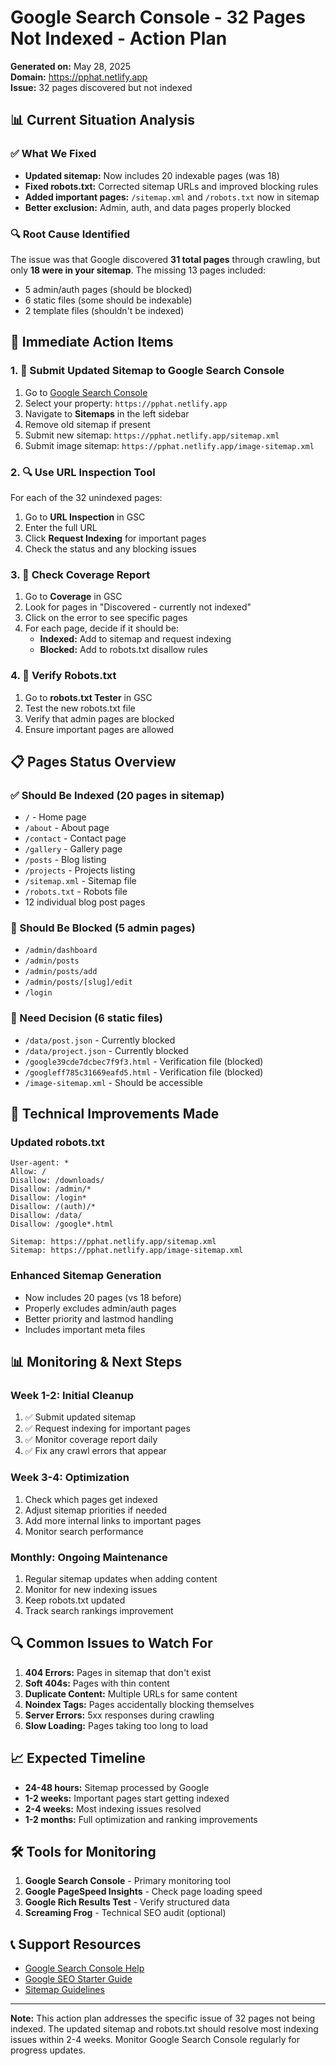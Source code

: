 # Google Search Console - 32 Pages Not Indexed - Action Plan

**Generated on:** May 28, 2025  
**Domain:** https://pphat.netlify.app  
**Issue:** 32 pages discovered but not indexed

## 📊 Current Situation Analysis

### ✅ What We Fixed
- **Updated sitemap:** Now includes 20 indexable pages (was 18)
- **Fixed robots.txt:** Corrected sitemap URLs and improved blocking rules
- **Added important pages:** `/sitemap.xml` and `/robots.txt` now in sitemap
- **Better exclusion:** Admin, auth, and data pages properly blocked

### 🔍 Root Cause Identified
The issue was that Google discovered **31 total pages** through crawling, but only **18 were in your sitemap**. The missing 13 pages included:
- 5 admin/auth pages (should be blocked)
- 6 static files (some should be indexable)
- 2 template files (shouldn't be indexed)

## 🎯 Immediate Action Items

### 1. 📝 Submit Updated Sitemap to Google Search Console

1. Go to [Google Search Console](https://search.google.com/search-console)
2. Select your property: `https://pphat.netlify.app`
3. Navigate to **Sitemaps** in the left sidebar
4. Remove old sitemap if present
5. Submit new sitemap: `https://pphat.netlify.app/sitemap.xml`
6. Submit image sitemap: `https://pphat.netlify.app/image-sitemap.xml`

### 2. 🔍 Use URL Inspection Tool

For each of the 32 unindexed pages:
1. Go to **URL Inspection** in GSC
2. Enter the full URL
3. Click **Request Indexing** for important pages
4. Check the status and any blocking issues

### 3. 🚨 Check Coverage Report

1. Go to **Coverage** in GSC
2. Look for pages in "Discovered - currently not indexed"
3. Click on the error to see specific pages
4. For each page, decide if it should be:
   - **Indexed:** Add to sitemap and request indexing
   - **Blocked:** Add to robots.txt disallow rules

### 4. 🔧 Verify Robots.txt

1. Go to **robots.txt Tester** in GSC
2. Test the new robots.txt file
3. Verify that admin pages are blocked
4. Ensure important pages are allowed

## 📋 Pages Status Overview

### ✅ Should Be Indexed (20 pages in sitemap)
- `/` - Home page
- `/about` - About page  
- `/contact` - Contact page
- `/gallery` - Gallery page
- `/posts` - Blog listing
- `/projects` - Projects listing
- `/sitemap.xml` - Sitemap file
- `/robots.txt` - Robots file
- 12 individual blog post pages

### 🚫 Should Be Blocked (5 admin pages)
- `/admin/dashboard`
- `/admin/posts`
- `/admin/posts/add`
- `/admin/posts/[slug]/edit`
- `/login`

### 🤔 Need Decision (6 static files)
- `/data/post.json` - Currently blocked
- `/data/project.json` - Currently blocked
- `/google39cde7dcbec7f9f3.html` - Verification file (blocked)
- `/googleff785c31669eafd5.html` - Verification file (blocked)
- `/image-sitemap.xml` - Should be accessible

## 🔧 Technical Improvements Made

### Updated robots.txt
```
User-agent: *
Allow: /
Disallow: /downloads/
Disallow: /admin/*
Disallow: /login*
Disallow: /(auth)/*
Disallow: /data/
Disallow: /google*.html

Sitemap: https://pphat.netlify.app/sitemap.xml
Sitemap: https://pphat.netlify.app/image-sitemap.xml
```

### Enhanced Sitemap Generation
- Now includes 20 pages (vs 18 before)
- Properly excludes admin/auth pages
- Better priority and lastmod handling
- Includes important meta files

## 📊 Monitoring & Next Steps

### Week 1-2: Initial Cleanup
1. ✅ Submit updated sitemap
2. ✅ Request indexing for important pages
3. ✅ Monitor coverage report daily
4. ✅ Fix any crawl errors that appear

### Week 3-4: Optimization
1. Check which pages get indexed
2. Adjust sitemap priorities if needed
3. Add more internal links to important pages
4. Monitor search performance

### Monthly: Ongoing Maintenance
1. Regular sitemap updates when adding content
2. Monitor for new indexing issues
3. Keep robots.txt updated
4. Track search rankings improvement

## 🔍 Common Issues to Watch For

1. **404 Errors:** Pages in sitemap that don't exist
2. **Soft 404s:** Pages with thin content
3. **Duplicate Content:** Multiple URLs for same content
4. **Noindex Tags:** Pages accidentally blocking themselves
5. **Server Errors:** 5xx responses during crawling
6. **Slow Loading:** Pages taking too long to load

## 📈 Expected Timeline

- **24-48 hours:** Sitemap processed by Google
- **1-2 weeks:** Important pages start getting indexed
- **2-4 weeks:** Most indexing issues resolved
- **1-2 months:** Full optimization and ranking improvements

## 🛠️ Tools for Monitoring

1. **Google Search Console** - Primary monitoring tool
2. **Google PageSpeed Insights** - Check page loading speed
3. **Google Rich Results Test** - Verify structured data
4. **Screaming Frog** - Technical SEO audit (optional)

## 📞 Support Resources

- [Google Search Console Help](https://support.google.com/webmasters/)
- [Google SEO Starter Guide](https://developers.google.com/search/docs/beginner/seo-starter-guide)
- [Sitemap Guidelines](https://developers.google.com/search/docs/crawling-indexing/sitemaps/build-sitemap)

---

**Note:** This action plan addresses the specific issue of 32 pages not being indexed. The updated sitemap and robots.txt should resolve most indexing issues within 2-4 weeks. Monitor Google Search Console regularly for progress updates.
